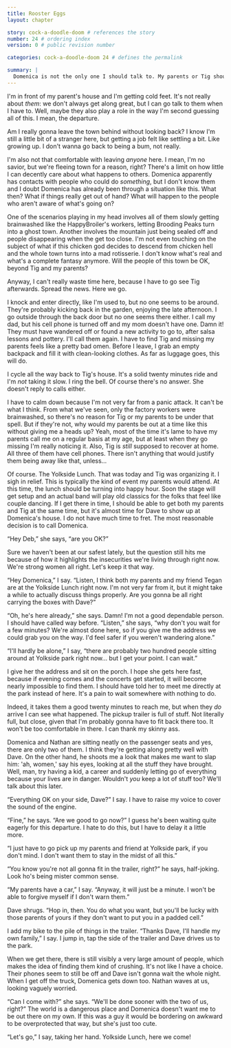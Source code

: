 ```yaml
---
title: Rooster Eggs
layout: chapter

story: cock-a-doodle-doom # references the story
number: 24 # ordering index
version: 0 # public revision number

categories: cock-a-doodle-doom 24 # defines the permalink

summary: |
  Domenica is not the only one I should talk to. My parents or Tig shouldn't stay in town when some sort of evil god is being resurrected. The only problem is that *I'm* the one who has to speak to them about it.
---
```

I'm in front of my parent's house and I'm getting cold feet. It's not really about *them*: we don't always get along great, but I can go talk to them when I have to. Well, maybe they also play a role in the way I'm second guessing all of this. I mean, the departure.

Am I really gonna leave the town behind without looking back? I know I'm still a little bit of a stranger here, but getting a job felt like settling a bit. Like growing up. I don't wanna go back to being a bum, not really.

I'm also not that comfortable with leaving *anyone* here. I mean, I'm no savior, but we're fleeing town for a reason, right? There's a limit on how little I can decently care about what happens to others. Domenica apparently has contacts with people who could do *something*, but I don't know them and I doubt Domenica has already been through a situation like this. What then? What if things really get out of hand? What will happen to the people who aren't aware of what's going on?

One of the scenarios playing in my head involves all of them slowly getting brainwashed like the HappyBroiler's workers, letting Brooding Peaks turn into a ghost town. Another involves the mountain just being sealed off and people disappearing when the get too close. I'm not even touching on the subject of what if this chicken god decides to descend from chicken hell and the whole town turns into a mad rotisserie. I don't know what's real and what's a complete fantasy anymore. Will the people of this town be OK, beyond Tig and my parents?

Anyway, I can't really waste time here, because I have to go see Tig afterwards. Spread the news. Here we go.

I knock and enter directly, like I'm used to, but no one seems to be around. They're probably kicking back in the garden, enjoying the late afternoon. I go outside through the back door but no one seems there either. I call my dad, but his cell phone is turned off and my mom doesn't have one. Damn it! They must have wandered off or found a new activity to go to, after salsa lessons and pottery. I'll call them again. I have to find Tig and missing my parents feels like a pretty bad omen. Before I leave, I grab an empty backpack and fill it with clean-looking clothes. As far as luggage goes, this will do.

I cycle all the way back to Tig's house. It's a solid twenty minutes ride and I'm *not* taking it slow. I ring the bell. Of course there's no answer. She doesn't reply to calls either.

I have to calm down because I'm not very far from a panic attack. It can't be what I think. From what we've seen, only the factory workers were brainwashed, so there's no reason for Tig or my parents to be under that spell. But if they're not, why would my parents be out at a time like this without giving me a heads up? Yeah, most of the time it's lame to have my parents call me on a regular basis at my age, but at least when they go missing I'm really noticing it. Also, Tig is *still* supposed to recover at home. All three of them have cell phones. There isn't anything that would justify them being away like that, unless…

Of course. The  Yolkside Lunch. That was today and Tig was organizing it. I sigh in relief. This is typically the kind of event my parents would attend. At this time, the lunch should be turning into happy hour. Soon the stage will get setup and an actual band will play old classics for the folks that feel like couple dancing. If I get there in time, I should be able to get both my parents and Tig at the same time, but it's almost time for Dave to show up at Domenica's house. I do not have much time to fret. The most reasonable decision is to call Domenica.

“Hey Deb,” she says, “are you OK?”

Sure we haven't been at our safest lately, but the question still hits me because of how it highlights the insecurities we're living through right now. We're strong women all right. Let's keep it that way.

“Hey Domenica,” I say. “Listen, I think both my parents and my friend Tegan are at the Yolkside Lunch right now. I'm not very far from it, but it might take a while to actually discuss things properly. Are you gonna be all right carrying the boxes with Dave?”

“Oh, he's here already,” she says. Damn! I'm not a good dependable person. I should have called way before. “Listen,” she says, “why don't you wait for a few minutes? We're almost done here, so if you give me the address we could grab you on the way. I'd feel safer if you weren't wandering alone.”

“I'll hardly be alone,” I say, “there are probably two hundred people sitting around at Yolkside park right now… but I get your point. I can wait.”

I give her the address and sit on the porch. I hope she gets here fast, because if evening comes and the concerts get started, it will become nearly impossible to find them. I should have told her to meet me directly at the park instead of here. It's a pain to wait somewhere with nothing to do.

Indeed, it takes them a good twenty minutes to reach me, but when they *do* arrive I can see what happened. The pickup trailer is full of stuff. Not literally full, but close, given that I'm probably gonna have to fit back there too. It won't be too comfortable in there. I can thank my skinny ass.

Domenica and Nathan are sitting neatly on the passenger seats and yes, there are only two of them. I think they're getting along pretty well with Dave. On the other hand, he shoots me a look that makes me want to slap him: 'ah, women,' say his eyes, looking at all the stuff they have brought. Well, man, try having a kid, a career and suddenly letting go of everything because your lives are in danger. Wouldn't *you* keep a lot of stuff too? We'll talk about this later.

“Everything OK on your side, Dave?” I say. I have to raise my voice to cover the sound of the engine.

“Fine,” he says. “Are we good to go now?” I guess he's been waiting quite eagerly for this departure. I hate to do this, but I have to delay it a little more.

“I just have to go pick up my parents and friend at Yolkside park, if you don't mind. I don't want them to stay in the midst of all this.”

“You know you're not all gonna fit in the trailer, right?” he says, half-joking. Look ho's being mister common sense.

“My parents have a car,” I say. “Anyway, it will just be a minute. I won't be able to forgive myself if I don't warn them.”

Dave shrugs. “Hop in, then. You do what you want, but you'll be lucky with those parents of yours if they don't want to put you in a padded cell.”

I add my bike to the pile of things in the trailer. “Thanks Dave, I'll handle my own family,” I say. I jump in, tap the side of the trailer and Dave drives us to the park.

When we get there, there is still visibly a very large amount of people, which makes the idea of finding them kind of crushing. It's not like I have a choice. Their phones seem to still be off and Dave isn't gonna wait the whole night. When I get off the truck, Domenica gets down too. Nathan waves at us, looking vaguely worried.

“Can I come with?” she says. “We'll be done sooner with the two of us, right?” The world is a dangerous place and Domenica doesn't want me to be out there on my own. If this was a guy it would be bordering on awkward to be overprotected that way, but she's just too cute.

“Let's go,” I say, taking her hand. Yolkside Lunch, here we come!
